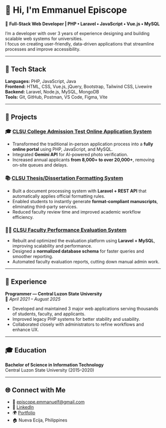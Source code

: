 # 👋 Hi, I'm Emmanuel Episcope

🎯 **Full-Stack Web Developer | PHP • Laravel • JavaScript • Vue.js • MySQL**

I’m a developer with over 3 years of experience designing and building scalable web systems for universities.  
I focus on creating user-friendly, data-driven applications that streamline processes and improve accessibility.

---

## 🧠 Tech Stack

**Languages:** PHP, JavaScript, Java  
**Frontend:** HTML, CSS, Vue.js, jQuery, Bootstrap, Tailwind CSS, Livewire  
**Backend:** Laravel, Node.js, MySQL, MongoDB  
**Tools:** Git, GitHub, Postman, VS Code, Figma, Vite  

---

## 🚀 Projects

### 🎓 [CLSU College Admission Test Online Application System](#)
- Transformed the traditional in-person application process into a **fully online portal** using PHP, JavaScript, and MySQL.  
- Integrated **Gemini API** for AI-powered photo verification.  
- Increased annual applicants **from 8,000+ to over 20,000+**, removing on-site queues and delays.

### 📚 [CLSU Thesis/Dissertation Formatting System](#)
- Built a document processing system with **Laravel + REST API** that automatically applies official formatting rules.  
- Enabled students to instantly generate **format-compliant manuscripts**, eliminating third-party services.  
- Reduced faculty review time and improved academic workflow efficiency.

### 🧑‍🏫 [CLSU Faculty Performance Evaluation System](#)
- Rebuilt and optimized the evaluation platform using **Laravel + MySQL**, improving scalability and performance.  
- Designed a **normalized database schema** for faster queries and smoother reporting.  
- Automated faculty evaluation reports, cutting down manual admin work.

---

## 🏫 Experience

**Programmer — Central Luzon State University**  
📆 *April 2021 – August 2025*  
- Developed and maintained 3 major web applications serving thousands of students, faculty, and applicants.  
- Improved legacy PHP systems for better stability and usability.  
- Collaborated closely with administrators to refine workflows and enhance UX.

---

## 🎓 Education

**Bachelor of Science in Information Technology**  
Central Luzon State University (2015–2020)

---

## 🌐 Connect with Me

- 📧 [episcope.emmanuelf@gmail.com](mailto:episcope.emmanuelf@gmail.com)  
- 💼 [LinkedIn](https://www.linkedin.com/in/emmanuel-episcope/)  
- 🌍 [Portfolio](https://emmanuelepiscope.vercel.app/)  
- 🏠 Nueva Ecija, Philippines  
